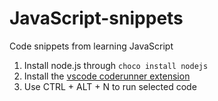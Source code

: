 # JavaScript-snippets
 Code snippets from learning JavaScript

1. Install node.js through `choco install nodejs`
2. Install the [vscode coderunner extension](https://marketplace.visualstudio.com/items?itemName=formulahendry.code-runner)
3. Use CTRL + ALT + N to run selected code